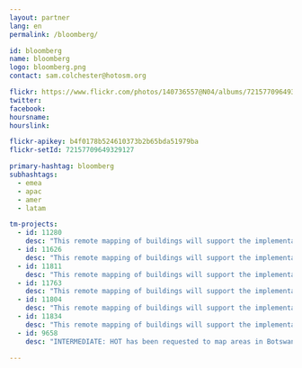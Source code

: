 ```yaml
---
layout: partner
lang: en
permalink: /bloomberg/

id: bloomberg
name: bloomberg
logo: bloomberg.png
contact: sam.colchester@hotosm.org

flickr: https://www.flickr.com/photos/140736557@N04/albums/72157709649329127
twitter: 
facebook: 
hoursname:
hourslink:

flickr-apikey: b4f0178b524610373b2b65bda51979ba
flickr-setId: 72157709649329127

primary-hashtag: bloomberg
subhashtags:
  - emea
  - apac
  - amer
  - latam

tm-projects:
  - id: 11280
    desc: "This remote mapping of buildings will support the implementation of planned activities and largely the generation of data for humanitarian activities in the identified provinces."
  - id: 11626
    desc: "This remote mapping of buildings will support the implementation of planned activities and largely the generation of data for humanitarian activities in the identified provinces."
  - id: 11811
    desc: "This remote mapping of buildings will support the implementation of planned activities and largely the generation of data for humanitarian activities in the identified provinces."
  - id: 11763
    desc: "This remote mapping of buildings will support the implementation of planned activities and largely the generation of data for humanitarian activities in the identified provinces."
  - id: 11804
    desc: "This remote mapping of buildings will support the implementation of planned activities and largely the generation of data for humanitarian activities in the identified provinces."
  - id: 11834
    desc: "This remote mapping of buildings will support the implementation of planned activities and largely the generation of data for humanitarian activities in the identified provinces."
  - id: 9658
    desc: "INTERMEDIATE: HOT has been requested to map areas in Botswana susceptible to, or identified as impacted, by the COVID-19 outbreak. Please join our global effort to help control this disease by mapping on this project."

---
```

